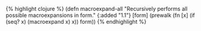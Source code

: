 {% highlight clojure %}
(defn macroexpand-all
  "Recursively performs all possible macroexpansions in form."
  {:added "1.1"}
  [form]
  (prewalk (fn [x] (if (seq? x) (macroexpand x) x)) form))
{% endhighlight %}
